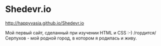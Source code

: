 # Shedevr.io
http://happyvasia.github.io/Shedevr.io

Мой первый сайт, сделанный при изучении HTML и CSS :-) /гордится/
Серпухов - мой родной город, в котором я родилась и живу. 
